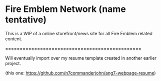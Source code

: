 # Fire Emblem Network (name tentative)

This is a WIP of a online storefront/news site for all Fire Emblem related content.

===============================================

Will eventually import over my resume template created in another earlier project.

(this one: https://github.com/n7commanderjohn/ang7-webpage-resume)
